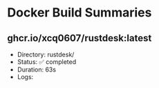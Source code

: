 # Docker Build Summaries

## ghcr.io/xcq0607/rustdesk:latest
- Directory: rustdesk/
- Status: ✅ completed
- Duration: 63s
- Logs: 
```
```

